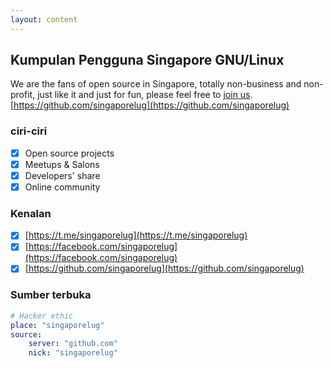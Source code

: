 ```yaml
---
layout: content
---
```


##  Kumpulan Pengguna Singapore GNU/Linux

We are the fans of open source in Singapore, totally non-business and non-profit, just like it and just for fun, please feel free to [join us](https://singaporelug.org/join). [https://github.com/singaporelug](https://github.com/singaporelug)

### ciri-ciri

- [x] Open source projects
- [x] Meetups & Salons
- [x] Developers' share
- [x] Online community

### Kenalan

- [x] [https://t.me/singaporelug](https://t.me/singaporelug)
- [x] [https://facebook.com/singaporelug](https://facebook.com/singaporelug)
- [x] [https://github.com/singaporelug](https://github.com/singaporelug)

### Sumber terbuka

~~~ yml
# Hacker ethic
place: "singaporelug"
source:
    server: "github.com"
    nick: "singaporelug"
~~~
